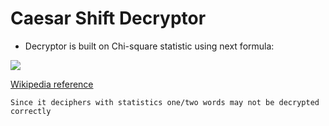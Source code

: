 # Caesar Shift Decryptor

- Decryptor is built on Chi-square statistic using next formula:

<img src="http://www.geography-site.co.uk/pages/skills/fieldwork/statimage/chisqu.gif">

<a href='https://en.wikipedia.org/wiki/Chi-squared_test' target='_blank'>Wikipedia reference</a>

`Since it deciphers with statistics one/two words may not be decrypted correctly`